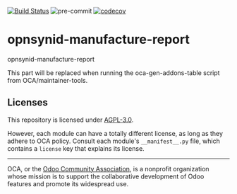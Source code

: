 [![Build Status](https://travis-ci.com/open-synergy/opnsynid-manufacture-report.svg?branch=8.0)](https://travis-ci.com/open-synergy/opnsynid-manufacture-report)
![pre-commit](https://github.com/open-synergy/opnsynid-manufacture-report/actions/workflows/pre-commit.yml/badge.svg)
[![codecov](https://codecov.io/gh/open-synergy/opnsynid-manufacture-report/branch/8.0/graph/badge.svg)](https://codecov.io/gh/open-synergy/opnsynid-manufacture-report)

<!-- /!\ do not modify above this line -->

# opnsynid-manufacture-report

opnsynid-manufacture-report

<!-- /!\ do not modify below this line -->

<!-- prettier-ignore-start -->

[//]: # (addons)

This part will be replaced when running the oca-gen-addons-table script from OCA/maintainer-tools.

[//]: # (end addons)

<!-- prettier-ignore-end -->

## Licenses

This repository is licensed under [AGPL-3.0](LICENSE).

However, each module can have a totally different license, as long as they adhere to OCA
policy. Consult each module's `__manifest__.py` file, which contains a `license` key
that explains its license.

----

OCA, or the [Odoo Community Association](http://odoo-community.org/), is a nonprofit
organization whose mission is to support the collaborative development of Odoo features
and promote its widespread use.
